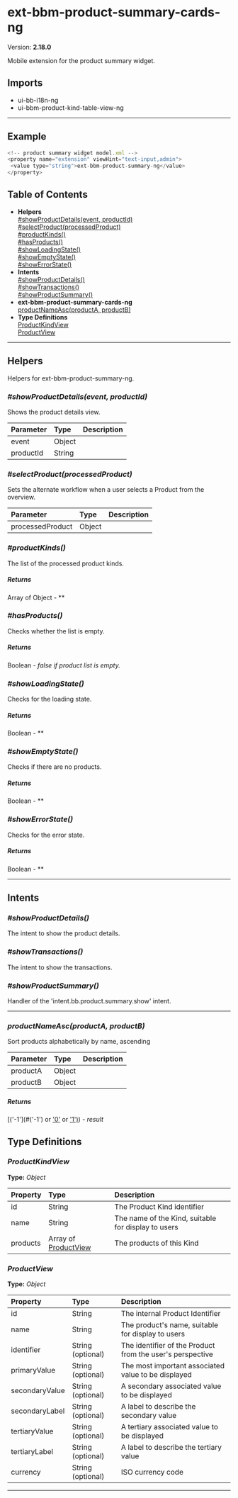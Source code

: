 # ext-bbm-product-summary-cards-ng


Version: **2.18.0**

Mobile extension for the product summary widget.

## Imports

* ui-bb-i18n-ng
* ui-bbm-product-kind-table-view-ng

---

## Example

```javascript
<!-- product summary widget model.xml -->
<property name="extension" viewHint="text-input,admin">
 <value type="string">ext-bbm-product-summary-ng</value>
</property>
```

## Table of Contents
- **Helpers**<br/>    <a href="#Helpers_showProductDetails">#showProductDetails(event, productId)</a><br/>    <a href="#Helpers_selectProduct">#selectProduct(processedProduct)</a><br/>    <a href="#Helpers_productKinds">#productKinds()</a><br/>    <a href="#Helpers_hasProducts">#hasProducts()</a><br/>    <a href="#Helpers_showLoadingState">#showLoadingState()</a><br/>    <a href="#Helpers_showEmptyState">#showEmptyState()</a><br/>    <a href="#Helpers_showErrorState">#showErrorState()</a><br/>
- **Intents**<br/>    <a href="#Intents_showProductDetails">#showProductDetails()</a><br/>    <a href="#Intents_showTransactions">#showTransactions()</a><br/>    <a href="#Intents_showProductSummary">#showProductSummary()</a><br/>
- **ext-bbm-product-summary-cards-ng**<br/>    <a href="#ext-bbm-product-summary-cards-ngproductNameAsc">productNameAsc(productA, productB)</a><br/>
- **Type Definitions**<br/>    <a href="#ProductKindView">ProductKindView</a><br/>    <a href="#ProductView">ProductView</a><br/>

---

## Helpers

Helpers for ext-bbm-product-summary-ng.

### <a name="Helpers_showProductDetails"></a>*#showProductDetails(event, productId)*

Shows the product details view.

| Parameter | Type | Description |
| :-- | :-- | :-- |
| event | Object |  |
| productId | String |  |

### <a name="Helpers_selectProduct"></a>*#selectProduct(processedProduct)*

Sets the alternate workflow when a user selects a Product from the overview.

| Parameter | Type | Description |
| :-- | :-- | :-- |
| processedProduct | Object |  |

### <a name="Helpers_productKinds"></a>*#productKinds()*

The list of the processed product kinds.

##### Returns

Array of Object - **

### <a name="Helpers_hasProducts"></a>*#hasProducts()*

Checks whether the list is empty.

##### Returns

Boolean - *false if product list is empty.*

### <a name="Helpers_showLoadingState"></a>*#showLoadingState()*

Checks for the loading state.

##### Returns

Boolean - **

### <a name="Helpers_showEmptyState"></a>*#showEmptyState()*

Checks if there are no products.

##### Returns

Boolean - **

### <a name="Helpers_showErrorState"></a>*#showErrorState()*

Checks for the error state.

##### Returns

Boolean - **

---

## Intents


### <a name="Intents_showProductDetails"></a>*#showProductDetails()*

The intent to show the product details.

### <a name="Intents_showTransactions"></a>*#showTransactions()*

The intent to show the transactions.

### <a name="Intents_showProductSummary"></a>*#showProductSummary()*

Handler of the 'intent.bb.product.summary.show' intent.

---

### <a name="ext-bbm-product-summary-cards-ngproductNameAsc"></a>*productNameAsc(productA, productB)*

Sort products alphabetically by name, ascending

| Parameter | Type | Description |
| :-- | :-- | :-- |
| productA | Object |  |
| productB | Object |  |

##### Returns

[('-1'](#('-1') or ['0'](#'0') or ['1')](#'1')) - *result*

## Type Definitions


### <a name="ProductKindView"></a>*ProductKindView*


**Type:** *Object*


| Property | Type | Description |
| :-- | :-- | :-- |
| id | String | The Product Kind identifier |
| name | String | The name of the Kind, suitable for display to users |
| products | Array of [ProductView](#ProductView) | The products of this Kind |

### <a name="ProductView"></a>*ProductView*


**Type:** *Object*


| Property | Type | Description |
| :-- | :-- | :-- |
| id | String | The internal Product Identifier |
| name | String | The product's name, suitable for display to users |
| identifier | String (optional) | The identifier of the Product from the user's perspective |
| primaryValue | String (optional) | The most important associated value to be displayed |
| secondaryValue | String (optional) | A secondary associated value to be displayed |
| secondaryLabel | String (optional) | A label to describe the secondary value |
| tertiaryValue | String (optional) | A tertiary associated value to be displayed |
| tertiaryLabel | String (optional) | A label to describe the tertiary value |
| currency | String (optional) | ISO currency code |

---

